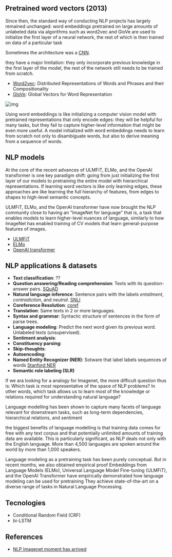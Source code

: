 


## Pretrained word vectors (2013)

Since then, the standard way of conducting NLP projects has largely remained unchanged:
word embeddings pretrained on large amounts of unlabeled data via algorithms such as word2vec and GloVe
are used to initialize the first layer of a neural network, the rest of which is then trained on data of a particular task

Sometimes the architecture was a [CNN](https://arxiv.org/pdf/1408.5882.pdf).

they have a major limitation: they only incorporate previous knowledge in the first layer of the model,
the rest of the network still needs to be trained from scratch.

* [Word2vec](https://arxiv.org/pdf/1310.4546.pdf): Distributed Representations of Words and Phrases
and their Compositionality
* [GloVe](https://nlp.stanford.edu/pubs/glove.pdf): Global Vectors for Word Representation

![img](https://thegradient.pub/content/images/2018/07/image_0.png)

Using word embeddings is like initializing a computer vision model with pretrained representations that only encode edges:
they will be helpful for many tasks, but they fail to capture higher-level information that might be even more useful.
A model initialized with word embeddings needs to learn from scratch not only to disambiguate words,
but also to derive meaning from a sequence of words.
 
## NLP models
 
At the core of the recent advances of ULMFiT, ELMo, and the OpenAI transformer is one key paradigm shift:
going from just initializing the first layer of our models to pretraining the entire model with hierarchical representations.
If learning word vectors is like only learning edges,
these approaches are like learning the full hierarchy of features, from edges to shapes to high-level semantic concepts.

ULMFiT, ELMo, and the OpenAI transformer have now brought the NLP community close to having an "ImageNet for language"
that is, a task that enables models to learn higher-level nuances of language,
similarly to how ImageNet has enabled training of CV models that learn general-purpose features of images.

* [ULMFiT](https://arxiv.org/pdf/1801.06146.pdf)
* [ELMo](https://arxiv.org/pdf/1802.05365.pdf)
* [OpenAI transformer](https://s3-us-west-2.amazonaws.com/openai-assets/research-covers/language-unsupervised/language_understanding_paper.pdf)

## NLP applications & datasets
* **Text classification**: ??
* **Question answering/Reading comprehension**: Texts with its question-answer pairs. [SQuAD](https://rajpurkar.github.io/SQuAD-explorer/)
* **Natural language inference**: Sentence pairs with the labels *entailment*, *contradiction*, and *neutral*. [SNLI](https://nlp.stanford.edu/projects/snli/)
* **Coreference Resolution**: [coref](https://nlp.stanford.edu/projects/coref.shtml)
* **Translation**: Same texts in 2 or more languages.
* **Syntax and grammar**: Syntactic structure of sentences in the form of parse trees.
* **Language modeling**: Predict the next word given its previous word. Unlabeled texts (unsupervised).
* **Sentiment analysis**:
* **Constituency parsing**:
* **Skip-thoughts**:
* **Autoencoding**:
* **Named Entity Recognizer (NER)**: Sotware that label  labels sequences of words [Stanford NER](https://nlp.stanford.edu/software/CRF-NER.html)
* **Semantic role labeling (SLR)**

If we ara looking for a analogy for Imagenet, the more difficult question thus is:
Which task is most representative of the space of NLP problems? In other words,
which task allows us to learn most of the knowledge or relations required for understanding natural language?

Language modelling has been shown to capture many facets of language relevant for downstream tasks,
such as long-term dependencies, hierarchical relations, and sentiment

the biggest benefits of language modelling is that training data comes for free with any text corpus
and that potentially unlimited amounts of training data are available.
This is particularly significant, as NLP deals not only with the English language.
More than 4,500 languages are spoken around the world by more than 1,000 speakers.

Language modeling as a pretraining task has been purely conceptual.
But in recent months, we also obtained empirical proof
Embeddings from Language Models (ELMo),
Universal Language Model Fine-tuning (ULMFiT),
and the OpenAI Transformer
have empirically demonstrated how language modeling can be used for pretraining
They achieve state-of-the-art on a diverse range of tasks in Natural Language Processing.


## Tecnologies
* Conditional Random Field (CRF)
* bi-LSTM

## References

* [NLP Imagenet moment has arrived](https://thegradient.pub/nlp-imagenet/)
